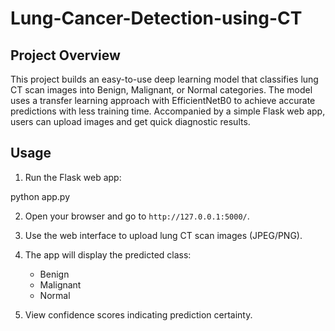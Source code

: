 # Lung-Cancer-Detection-using-CT
## Project Overview

This project builds an easy-to-use deep learning model that classifies lung CT scan images into Benign, Malignant, or Normal categories. The model uses a transfer learning approach with EfficientNetB0 to achieve accurate predictions with less training time. Accompanied by a simple Flask web app, users can upload images and get quick diagnostic results.

## Usage

1. Run the Flask web app:

python app.py

2. Open your browser and go to `http://127.0.0.1:5000/`.


3. Use the web interface to upload lung CT scan images (JPEG/PNG).

4. The app will display the predicted class:
   - Benign
   - Malignant
   - Normal

5. View confidence scores indicating prediction certainty.
